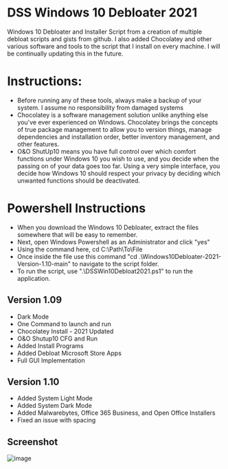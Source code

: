 # DSS Windows 10 Debloater 2021
Windows 10 Debloater and Installer Script from a creation of multiple debloat scripts and gists from github. I also added Chocolatey and other various software and tools to the script that I install on every machine. I will be continually updating this in the future. 

# Instructions:
- Before running any of these tools, always make a backup of your system. I assume no responsibility from damaged systems
- Chocolatey is a software management solution unlike anything else you've ever experienced on Windows. Chocolatey brings the concepts of true package management to allow you to version things, manage dependencies and installation order, better inventory management, and other features.
- O&O ShutUp10 means you have full control over which comfort functions under Windows 10 you wish to use, and you decide when the passing on of your data goes too far. Using a very simple interface, you decide how Windows 10 should respect your privacy by deciding which unwanted functions should be deactivated.

# Powershell Instructions
- When you download the Windows 10 Debloater, extract the files somewhere that will be easy to remember. 
- Next, open Windows Powershell as an Administrator and click "yes"
- Using the command here, cd C:\Path\To\File
- Once inside the file use this command "cd .\Windows10Debloater-2021-Version-1.10-main\" to navigate to the script folder.
- To run the script, use ".\DSSWin10Debloat2021.ps1" to run the application. 

## Version 1.09

- Dark Mode
- One Command to launch and run
- Chocolatey Install - 2021 Updated
- O&O Shutup10 CFG and Run
- Added Install Programs
- Added Debloat Microsoft Store Apps
- Full GUI Implementation

## Version 1.10

- Added System Light Mode
- Added System Dark Mode
- Added Malwarebytes, Office 365 Business, and Open Office Installers
- Fixed an issue with spacing

## Screenshot
![image](https://github.com/Immain/Windows10Debloater-2021-Updated/blob/main/Images/V110.PNG)

